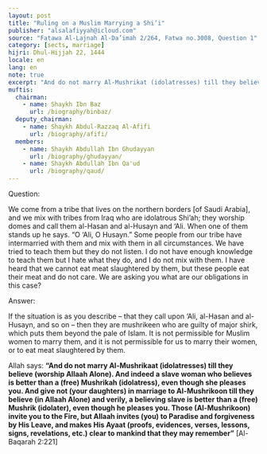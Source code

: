 ```yaml
---
layout: post
title: "Ruling on a Muslim Marrying a Shi’i"
publisher: "alsalafiyyah@icloud.com"
source: "Fatawa Al-Lajnah Al-Da’imah 2/264, Fatwa no.3008, Question 1"
category: [sects, marriage]
hijri: Dhul-Hijjah 22, 1444
locale: en
lang: en
note: true
excerpt: "And do not marry Al-Mushrikat (idolatresses) till they believe (worship Allaah Alone). And indeed a slave woman who believes is better than a (free) Mushrikah (idolatress), even though she pleases you."
muftis:
  chairman: 
    - name: Shaykh Ibn Baz
      url: /biography/binbaz/
  deputy_chairman: 
    - name: Shaykh Abdul-Razzaq Al-Afifi
      url: /biography/afifi/
  members: 
    - name: Shaykh Abdullah Ibn Ghudayyan
      url: /biography/ghudayyan/
    - name: Shaykh Abdullah Ibn Qa'ud
      url: /biography/qaud/
---
```


Question: 

We come from a tribe that lives on the northern borders [of Saudi Arabia], and we mix with tribes from Iraq who are idolatrous Shi’ah; they worship domes and call them al-Hasan and al-Husayn and ‘Ali. When one of them stands up he says. “O ‘Ali, O Husayn.” Some people from our tribe have intermarried with them and mix with them in all circumstances. We have tried to teach them but they do not listen. I do not have enough knowledge to teach them but I hate what they do, and I do not mix with them. I have heard that we cannot eat meat slaughtered by them, but these people eat their meat and do not care. We are asking you what are our obligations in this case? 

Answer: 

If the situation is as you describe – that they call upon ‘Ali, al-Hasan and al-Husayn, and so on – then they are mushrikeen who are guilty of major shirk, which puts them beyond the pale of Islam. It is not permissible for Muslim women to marry them, and it is not permissible for us to marry their women, or to eat meat slaughtered by them. 

Allah says: **“And do not marry Al-Mushrikaat (idolatresses) till they believe (worship Allaah Alone). And indeed a slave woman who believes is better than a (free) Mushrikah (idolatress), even though she pleases you. And give not (your daughters) in marriage to Al-Mushrikoon till they believe (in Allaah Alone) and verily, a believing slave is better than a (free) Mushrik (idolater), even though he pleases you. Those (Al-Mushrikoon) invite you to the Fire, but Allaah invites (you) to Paradise and forgiveness by His Leave, and makes His Ayaat (proofs, evidences, verses, lessons, signs, revelations, etc.) clear to mankind that they may remember”** [Al-Baqarah 2:221]
